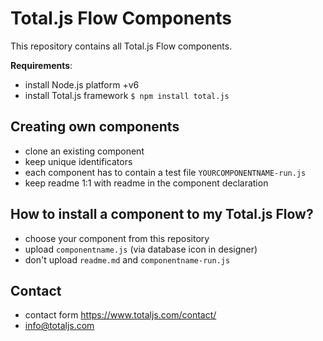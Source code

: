 # Total.js Flow Components

This repository contains all Total.js Flow components.

__Requirements__:

- install Node.js platform +v6
- install Total.js framework `$ npm install total.js`

## Creating own components

- clone an existing component
- keep unique identificators
- each component has to contain a test file `YOURCOMPONENTNAME-run.js`
- keep readme 1:1 with readme in the component declaration

## How to install a component to my Total.js Flow?

- choose your component from this repository
- upload `componentname.js` (via database icon in designer)
- don't upload `readme.md` and `componentname-run.js`

## Contact

- contact form <https://www.totaljs.com/contact/>
- <info@totaljs.com>